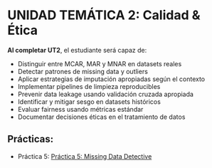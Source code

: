 
# UNIDAD TEMÁTICA 2: Calidad & Ética

**Al completar UT2**, el estudiante será capaz de: 

- Distinguir entre MCAR, MAR y MNAR en datasets reales
- Detectar patrones de missing data y outliers
- Aplicar estrategias de imputación apropiadas según el contexto
- Implementar pipelines de limpieza reproducibles
- Prevenir data leakage usando validación cruzada apropiada
- Identificar y mitigar sesgo en datasets históricos
- Evaluar fairness usando métricas estándar
- Documentar decisiones éticas en el tratamiento de datos

## Prácticas: 

- Práctica 5: [Práctica 5: Missing Data Detective](02-Practica_5.md)
